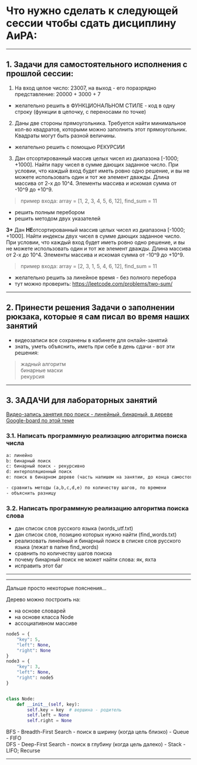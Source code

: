 # Что нужно сделать к следующей сессии чтобы сдать дисциплину АиРА:  

---  

## 1. Задачи для самостоятельного исполнения с прошлой сессии:  

1) На вход целое число: 23007, на выход - его поразрядно представление: 20000 + 3000 + 7  
-  желательно решить в ФУНКЦИОНАЛЬНОМ СТИЛЕ - код в одну строку (функции в цепочку, с переносами по точке)  

2) Даны две стороны прямоугольника. Требуется найти минимальное кол-во квадратов, которыми можно заполнить этот прямоугольник. Квадраты могут быть разной величины.  
- желательно решить с помощью РЕКУРСИИ  

3) Дан отсортированный массив целых чисел из диапазона [-1000; +1000]. Найти пару чисел в сумме дающих заданное число. При условии, что каждый вход будет иметь ровно одно решение, и вы не можете использовать один и тот же элемент дважды. Длина массива от 2-х до 10^4. Элементы массива и искомая сумма от -10^9 до +10^9.  
> пример входа: array = [1, 2, 3, 4, 5, 6, 12], find_sum = 11  
- решить полным перебором  
- решить методом двух указателей  

**3+** Дан **НЕ**отсортированный массив целых чисел из диапазона [-1000; +1000]. Найти индексы двух чисел в сумме дающих заданное число. При условии, что каждый вход будет иметь ровно одно решение, и вы не можете использовать один и тот же элемент дважды. Длина массива от 2-х до 10^4. Элементы массива и искомая сумма от -10^9 до +10^9.  
> пример входа: array = [2, 3, 1, 5, 4, 6, 12], find_sum = 11  
- желательно решить за линейное время - без полного перебора  
- тут можно проверить: https://leetcode.com/problems/two-sum/  

---  

## 2. Принести решения Задачи о заполнении рюкзака, которые я сам писал во время наших занятий  

- видеозаписи все сохранены в кабинете для онлайн-занятий  
- знать, уметь объяснить, иметь при себе в день сдачи - вот эти решения:  

> жадный алгоритм  
> бинарные маски  
> рекурсия  

---  

## 3. ЗАДАЧИ для лабораторных занятий  

[Видео-запись занятия про поиск - линейный, бинарный, в дереве](https://bbb6.psaa.ru/playback/presentation/2.3/c53ddb2862a4beb89e00b931c76ae39e924c3c35-1695908720167)  
[Google-board по этой теме](https://jamboard.google.com/d/1vtwRSDglO_TcvXbpGJEq9rlKMU_sOyvbBmXsc76kkY8/edit?usp=sharing)  

### 3.1. Написать программную реализацию алгоритма поиска числа  

```txt
a: линейно 
b: бинарный поиск
c: бинарный поиск - рекурсивно
d: интерполяционный поиск
e: поиск в бинарном дереве (часть напишем на занятии, до конца самостоятельно)

- сравнить методы (a,b,c,d,e) по количеству шагов, по времени  
- объяснить разницу  
```

### 3.2. Написать программную реализацию алгоритма поиска слова  

- дан список слов русского языка (words_utf.txt)  
- дан список слов, позицию которых нужно найти (find_words.txt)  
- реализовать линейный и бинарный поиск в списке слов русского языка (лежат в папке find_words)  
- сравнить по количеству шагов поиска  
- почему бинарный поиск не может найти слова: як, яхта  
- исправить этот баг  

---  

---  

Дальше просто некоторые пояснения...  

Дерево можно построить на:  

- на основе словарей  
- на основе класса Node  
- ассоциативном массиве  

```py
node5 = {
    "key": 5,
    "left": None,
    "right": None
}
node3 = {
    "key": 3,
    "left": None,
    "right": node5
}


class Node:
    def __init__(self, key):
        self.key = key  # вершина - родитель
        self.left = None
        self.right = None
```

BFS - Breadth-First Search - поиск в ширину (когда цель близко) - Queue - FIFO  
DFS - Deep-First Search - поиск в глубину (когда цель далеко) - Stack - LIFO; Recurse  

---  
